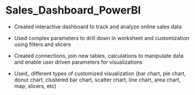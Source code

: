 # Sales_Dashboard_PowerBI
* Created interactive dashboard to track and analyze online sales data

* Used complex parameters to drill down in worksheet and
customization using filters and slicers

* Created connections, join new tables, calculations to manipulate
data and enable user driven parameters for visualizations

* Used_ different types of customized
visualization (bar chart, pie chart, donut chart,
clustered bar chart, scatter chart, line chart,
area chart, map, slicers, etc)

 

